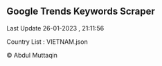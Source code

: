 

## Google Trends Keywords Scraper 
 
Last Update 26-01-2023 , 21:11:56

Country List :
VIETNAM.json



© Abdul Muttaqin 
